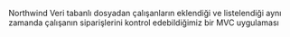 Northwind Veri tabanlı dosyadan çalışanların eklendiği ve listelendiği aynı zamanda çalışanın siparişlerini kontrol edebildiğimiz bir MVC uygulaması
